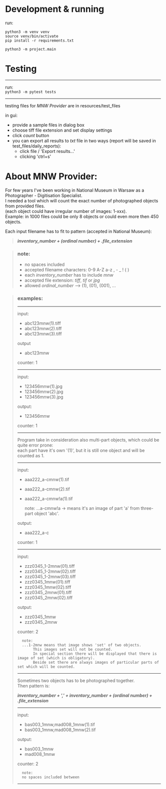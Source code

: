 # Development & running
run:
```
python3 -m venv venv
source venv/bin/activate
pip install -r requirements.txt

python3 -m project.main
```
# Testing
___
run:  
`python3 -m pytest tests`
___

testing files for *MNW Provider* are in resources/test_files

in gui:
- provide a sample files in dialog box 
- choose tiff file extension and set display settings
- click *count* button
- you can export all results to *txt* file in two ways (report will be saved in test_files/daily_reports):  
  - click file / 'Export results...'
  - clicking 'ctrl+s'

# About MNW Provider:

For few years I've been working in National Museum in Warsaw as a Photographer - Digitisation Specialist.  
I needed a tool which will count the exact number of photographed objects from provided files.  
(each object could have irregular number of images: 1-xxx).  
Example: in 1000 files could be only 8 objects or could even more then 450 objects.

Each input filename has to fit to pattern (accepted in National Museum):

> ***inventory_number + (ordinal number) + .file_extension***

> ### note:
> - no spaces included  
> - accepted filename characters: 0-9 A-Z a-z , - _ ! ( )
> - each *inventory_number* has to include *mnw*
> - accepted file extension: *tiff*, *tif* or *jpg*
> - allowed *ordinal_number* --> (1), (01), (001), ...


> ### examples:  
> ___
> input:
>   - abc123mnw(1).tiff                     
>   - abc123mnw(2).tiff
>   - abc123mnw(3).tiff
>
> output
>   - abc123mnw  
>
>   counter: 1   
> ___
>
> input:
>   - 123456mnw(1).jpg
>   - 123456mnw(2).jpg
>   - 123456mnw(3).jpg
>
> output:
>   - 123456mnw
> 
> counter: 1
> ___
> 
> Program take in consideration also multi-part objects, which could be quite error prone:  
> each part have it's own '(1)', but it is still one object and will be counted as 1.
> ___
>
> input:
>   - aaa222_a-cmnw(1).tif
>   - aaa222_a-cmnw(2).tif
>   - aaa222_a-cmnw!a(1).tif
>
>
>       note:
>       ...a-cmnw!a -> means it's an image of part 'a' from three-part object 'abc'.
> 
> output:
>   - aaa222_a-c
> 
> counter:    1
> ___
> 
> input:
>   - zzz0345_1-2mnw(01).tiff
>   - zzz0345_1-2mnw(02).tiff
>   - zzz0345_1-2mnw(03).tiff
>   - zzz0345_1mnw(01).tiff
>   - zzz0345_1mnw(02).tiff
>   - zzz0345_2mnw(01).tiff
>   - zzz0345_2mnw(02).tiff
>
> output:
>   - zzz0345_1mnw
>   - zzz0345_2mnw
>            
> counter:    2
>
>       note:
>       ...1-2mnw means that image shows 'set' of two objects.
>            This images set will not be counted.
>            In special section there will be displayed that there is image of set (which is obligatory).
>            Beside set there are always images of particular parts of set which will be counted.
> ___
> 
> Sometimes two objects has to be photographed together.  
> Then pattern is:
>
> ***inventory_number + ',' + inventory_number + (ordinal number) + .file_extension***
> ___
>
> input:
>   - bas003_1mnw,mad008_1mnw(1).tif
>   - bas003_1mnw,mad008_1mnw(2).tif
>            
> output:
>   - bas003_1mnw
>   - mad008_1mnw
>
> counter:    2
>
>       note:  
>       no spaces included between
> ___ 
